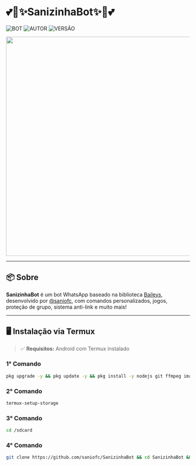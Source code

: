 # 💕🌸✨SanizinhaBot✨🌸💕

![BOT](https://img.shields.io/badge/BOT-MULTI%20DEVICE-blue?style=for-the-badge)
![AUTOR](https://img.shields.io/badge/AUTOR-saniofc-orange?style=for-the-badge)
![VERSÃO](https://img.shields.io/badge/VERSÃO-1.0.0-orange?style=for-the-badge)

<p align="center">
  <img src="https://files.catbox.moe/z68a00.jpg" width="600"/>
</p>

---

## 📦 Sobre

**SanizinhaBot** é um bot WhatsApp baseado na biblioteca [Baileys](https://github.com/WhiskeySockets/Baileys), desenvolvido por [@saniofc](https://github.com/saniofc), com comandos personalizados, jogos, proteção de grupo, sistema anti-link e muito mais!

---

## 🖥️ Instalação via Termux

> ✅ **Requisitos:** Android com Termux instalado

### 1° Comando
```bash
pkg upgrade -y && pkg update -y && pkg install -y nodejs git ffmpeg imagemagick python && pkg update && pkg upgrade -y && pkg install python ffmpeg -y && pip install yt-dlp
```
### 2° Comando
```bash
termux-setup-storage
```
### 3° Comando
```bash
cd /sdcard
```
### 4° Comando
```bash
git clone https://github.com/saniofc/SanizinhaBot && cd SanizinhaBot && npm install --no-bin-links && bash sani.sh

